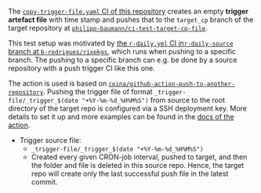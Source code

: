 The [`copy-trigger-file.yaml` CI of this repository](https://github.com/philipp-baumann/ci-test-source-cp-file/blob/main/.github/workflows/copy-trigger-file.yaml)
creates an empty **trigger artefact file** with time stamp and pushes that to
the `target_cp` branch of the target repository at
[`philipp-baumann/ci-test-target-cp-file`](https://github.com/philipp-baumann/ci-test-target-cp-file).

This test setup was motivated by [the `r-daily.yml` CI in`r-daily-source` branch at
`b-rodrigues/rixpkgs`](https://github.com/b-rodrigues/nixpkgs/blob/r-daily-source/.github/workflows/r-daily.yml),
which runs when pushing to a specific branch. The pushing to a specific branch
can e.g. be done by a source repository with a push trigger CI like this one.

The action is used is based on
[`cpina/github-action-push-to-another-repository`](cpina/github-action-push-to-another-repository).
Pushing the trigger file of format `_trigger-file/_trigger_$(date "+%Y-%m-%d_%H%M%S")`
from source to the root directory of the target repo is configured via a SSH
deployment key. More details to set it up and more examples can be found in the [docs of the 
action](https://cpina.github.io/push-to-another-repository-docs/setup.html#setup-using-ssh-deploy-keys).

- Trigger source file:
  - `_trigger-file/_trigger_$(date "+%Y-%m-%d_%H%M%S")`
  - Created every given CRON-job interval, pushed to target, and then the folder
    and file is deleted in this source repo. Hence, the target repo will create
    only the last successful push file in the latest commit.
  